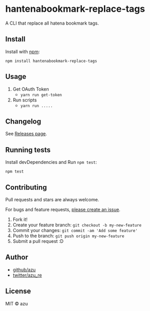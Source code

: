 # hantenabookmark-replace-tags

A CLI that replace all hatena bookmark tags.

## Install

Install with [npm](https://www.npmjs.com/):

    npm install hantenabookmark-replace-tags

## Usage


1. Get OAuth Token
    - `yarn run get-token`
2. Run scripts
    - `yarn run .....`

## Changelog

See [Releases page](https://github.com/azu/hantenabookmark-replace-tags/releases).

## Running tests

Install devDependencies and Run `npm test`:

    npm test

## Contributing

Pull requests and stars are always welcome.

For bugs and feature requests, [please create an issue](https://github.com/azu/hantenabookmark-replace-tags/issues).

1. Fork it!
2. Create your feature branch: `git checkout -b my-new-feature`
3. Commit your changes: `git commit -am 'Add some feature'`
4. Push to the branch: `git push origin my-new-feature`
5. Submit a pull request :D

## Author

- [github/azu](https://github.com/azu)
- [twitter/azu_re](https://twitter.com/azu_re)

## License

MIT © azu
